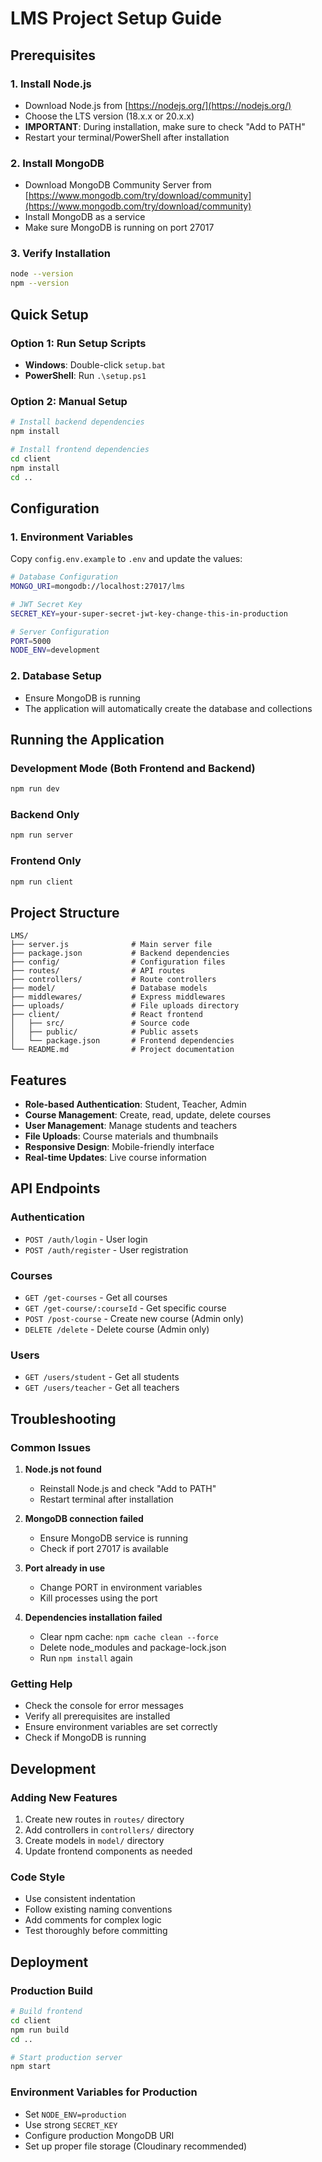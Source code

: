 # LMS Project Setup Guide

## Prerequisites

### 1. Install Node.js
- Download Node.js from [https://nodejs.org/](https://nodejs.org/)
- Choose the LTS version (18.x.x or 20.x.x)
- **IMPORTANT**: During installation, make sure to check "Add to PATH"
- Restart your terminal/PowerShell after installation

### 2. Install MongoDB
- Download MongoDB Community Server from [https://www.mongodb.com/try/download/community](https://www.mongodb.com/try/download/community)
- Install MongoDB as a service
- Make sure MongoDB is running on port 27017

### 3. Verify Installation
```bash
node --version
npm --version
```

## Quick Setup

### Option 1: Run Setup Scripts
- **Windows**: Double-click `setup.bat`
- **PowerShell**: Run `.\setup.ps1`

### Option 2: Manual Setup
```bash
# Install backend dependencies
npm install

# Install frontend dependencies
cd client
npm install
cd ..
```

## Configuration

### 1. Environment Variables
Copy `config.env.example` to `.env` and update the values:
```bash
# Database Configuration
MONGO_URI=mongodb://localhost:27017/lms

# JWT Secret Key
SECRET_KEY=your-super-secret-jwt-key-change-this-in-production

# Server Configuration
PORT=5000
NODE_ENV=development
```

### 2. Database Setup
- Ensure MongoDB is running
- The application will automatically create the database and collections

## Running the Application

### Development Mode (Both Frontend and Backend)
```bash
npm run dev
```

### Backend Only
```bash
npm run server
```

### Frontend Only
```bash
npm run client
```

## Project Structure

```
LMS/
├── server.js              # Main server file
├── package.json           # Backend dependencies
├── config/                # Configuration files
├── routes/                # API routes
├── controllers/           # Route controllers
├── model/                 # Database models
├── middlewares/           # Express middlewares
├── uploads/               # File uploads directory
├── client/                # React frontend
│   ├── src/               # Source code
│   ├── public/            # Public assets
│   └── package.json       # Frontend dependencies
└── README.md              # Project documentation
```

## Features

- **Role-based Authentication**: Student, Teacher, Admin
- **Course Management**: Create, read, update, delete courses
- **User Management**: Manage students and teachers
- **File Uploads**: Course materials and thumbnails
- **Responsive Design**: Mobile-friendly interface
- **Real-time Updates**: Live course information

## API Endpoints

### Authentication
- `POST /auth/login` - User login
- `POST /auth/register` - User registration

### Courses
- `GET /get-courses` - Get all courses
- `GET /get-course/:courseId` - Get specific course
- `POST /post-course` - Create new course (Admin only)
- `DELETE /delete` - Delete course (Admin only)

### Users
- `GET /users/student` - Get all students
- `GET /users/teacher` - Get all teachers

## Troubleshooting

### Common Issues

1. **Node.js not found**
   - Reinstall Node.js and check "Add to PATH"
   - Restart terminal after installation

2. **MongoDB connection failed**
   - Ensure MongoDB service is running
   - Check if port 27017 is available

3. **Port already in use**
   - Change PORT in environment variables
   - Kill processes using the port

4. **Dependencies installation failed**
   - Clear npm cache: `npm cache clean --force`
   - Delete node_modules and package-lock.json
   - Run `npm install` again

### Getting Help

- Check the console for error messages
- Verify all prerequisites are installed
- Ensure environment variables are set correctly
- Check if MongoDB is running

## Development

### Adding New Features
1. Create new routes in `routes/` directory
2. Add controllers in `controllers/` directory
3. Create models in `model/` directory
4. Update frontend components as needed

### Code Style
- Use consistent indentation
- Follow existing naming conventions
- Add comments for complex logic
- Test thoroughly before committing

## Deployment

### Production Build
```bash
# Build frontend
cd client
npm run build
cd ..

# Start production server
npm start
```

### Environment Variables for Production
- Set `NODE_ENV=production`
- Use strong `SECRET_KEY`
- Configure production MongoDB URI
- Set up proper file storage (Cloudinary recommended)

